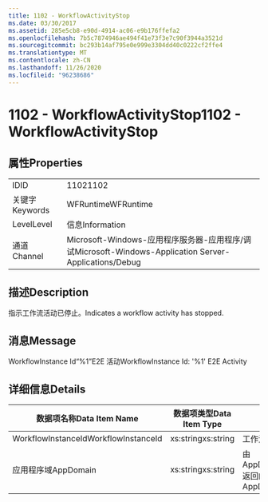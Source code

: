 ```yaml
---
title: 1102 - WorkflowActivityStop
ms.date: 03/30/2017
ms.assetid: 285e5cb8-e90d-4914-ac06-e9b176ffefa2
ms.openlocfilehash: 7b5c7874946ae494f41e73f3e7c90f3944a3521d
ms.sourcegitcommit: bc293b14af795e0e999e3304dd40c0222cf2ffe4
ms.translationtype: MT
ms.contentlocale: zh-CN
ms.lasthandoff: 11/26/2020
ms.locfileid: "96238686"
---
```

# <a name="1102---workflowactivitystop"></a><span data-ttu-id="813a2-102">1102 - WorkflowActivityStop</span><span class="sxs-lookup"><span data-stu-id="813a2-102">1102 - WorkflowActivityStop</span></span>

## <a name="properties"></a><span data-ttu-id="813a2-103">属性</span><span class="sxs-lookup"><span data-stu-id="813a2-103">Properties</span></span>  
  
|||  
|-|-|  
|<span data-ttu-id="813a2-104">ID</span><span class="sxs-lookup"><span data-stu-id="813a2-104">ID</span></span>|<span data-ttu-id="813a2-105">1102</span><span class="sxs-lookup"><span data-stu-id="813a2-105">1102</span></span>|  
|<span data-ttu-id="813a2-106">关键字</span><span class="sxs-lookup"><span data-stu-id="813a2-106">Keywords</span></span>|<span data-ttu-id="813a2-107">WFRuntime</span><span class="sxs-lookup"><span data-stu-id="813a2-107">WFRuntime</span></span>|  
|<span data-ttu-id="813a2-108">Level</span><span class="sxs-lookup"><span data-stu-id="813a2-108">Level</span></span>|<span data-ttu-id="813a2-109">信息</span><span class="sxs-lookup"><span data-stu-id="813a2-109">Information</span></span>|  
|<span data-ttu-id="813a2-110">通道</span><span class="sxs-lookup"><span data-stu-id="813a2-110">Channel</span></span>|<span data-ttu-id="813a2-111">Microsoft-Windows-应用程序服务器-应用程序/调试</span><span class="sxs-lookup"><span data-stu-id="813a2-111">Microsoft-Windows-Application Server-Applications/Debug</span></span>|  
  
## <a name="description"></a><span data-ttu-id="813a2-112">描述</span><span class="sxs-lookup"><span data-stu-id="813a2-112">Description</span></span>  

 <span data-ttu-id="813a2-113">指示工作流活动已停止。</span><span class="sxs-lookup"><span data-stu-id="813a2-113">Indicates a workflow activity has stopped.</span></span>  
  
## <a name="message"></a><span data-ttu-id="813a2-114">消息</span><span class="sxs-lookup"><span data-stu-id="813a2-114">Message</span></span>  

 <span data-ttu-id="813a2-115">WorkflowInstance Id“%1”E2E 活动</span><span class="sxs-lookup"><span data-stu-id="813a2-115">WorkflowInstance Id: '%1' E2E Activity</span></span>  
  
## <a name="details"></a><span data-ttu-id="813a2-116">详细信息</span><span class="sxs-lookup"><span data-stu-id="813a2-116">Details</span></span>  
  
|<span data-ttu-id="813a2-117">数据项名称</span><span class="sxs-lookup"><span data-stu-id="813a2-117">Data Item Name</span></span>|<span data-ttu-id="813a2-118">数据项类型</span><span class="sxs-lookup"><span data-stu-id="813a2-118">Data Item Type</span></span>|<span data-ttu-id="813a2-119">描述</span><span class="sxs-lookup"><span data-stu-id="813a2-119">Description</span></span>|  
|--------------------|--------------------|-----------------|  
|<span data-ttu-id="813a2-120">WorkflowInstanceId</span><span class="sxs-lookup"><span data-stu-id="813a2-120">WorkflowInstanceId</span></span>|<span data-ttu-id="813a2-121">xs:string</span><span class="sxs-lookup"><span data-stu-id="813a2-121">xs:string</span></span>|<span data-ttu-id="813a2-122">工作流实例 ID。</span><span class="sxs-lookup"><span data-stu-id="813a2-122">The workflow instance id.</span></span>|  
|<span data-ttu-id="813a2-123">应用程序域</span><span class="sxs-lookup"><span data-stu-id="813a2-123">AppDomain</span></span>|<span data-ttu-id="813a2-124">xs:string</span><span class="sxs-lookup"><span data-stu-id="813a2-124">xs:string</span></span>|<span data-ttu-id="813a2-125">由 AppDomain.CurrentDomain.FriendlyName 返回的字符串。</span><span class="sxs-lookup"><span data-stu-id="813a2-125">The string returned by AppDomain.CurrentDomain.FriendlyName.</span></span>|
